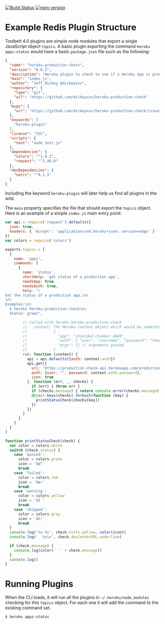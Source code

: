 [![Build Status](https://travis-ci.org/dickeyxxx/heroku-rediscloud-plugin-example.svg?branch=master)](https://travis-ci.org/dickeyxxx/heroku-rediscloud-plugin-example)
[![npm version](https://badge.fury.io/js/heroku-rediscloud-plugin-example.svg)](http://badge.fury.io/js/heroku-rediscloud-plugin-example)

Example Redis Plugin Structure
==============================

Toolbelt 4.0 plugins are simple node modules that export a single JavaScript object `topics`. A basic plugin exporting the command `heroku apps:status` would have a basic `package.json` file such as the following:

```json
{
  "name": "heroku-production-check",
  "version": "0.0.2",
  "description": "Heroku plugin to check to see if a Heroku app is production ready",
  "main": "index.js",
  "author": "Jeff Dickey @dickeyxxx",
  "repository": {
    "type": "git",
    "url": "https://github.com/dickeyxxx/heroku-production-check"
  },
  "bugs": {
    "url": "https://github.com/dickeyxxx/heroku-production-check/issues"
  },
  "keywords": [
    "heroku-plugin"
  ],
  "license": "ISC",
  "scripts": {
    "test": "node test.js"
  },
  "dependencies": {
    "colors": "^1.0.3",
    "request": "^2.48.0"
  },
  "devDependencies": {
    "netrc": "^0.1.3"
  }
}
```

Including the keyword `heroku-plugin` will later help us find all plugins in the wild.

The `main` property specifies the file that should export the `topics` object. Here is an example of a simple `index.js` main entry point:

```javascript
var api = require('request').defaults({
  json: true,
  headers: { 'Accept': 'application/vnd.heroku+json; version=edge' }
})
var colors = require('colors')

exports.topics = [
  {
    name: 'apps',
    commands: [
      {
        name: 'status',
        shortHelp: 'get status of a production app',
        needsApp: true,
        needsAuth: true,
        help: "\
Get the status of a production app.\n\
\n\
Examples:\n\
  $ heroku heroku-production-check\n\
  Status: green",

        // Called with heroku heroku-production-check
        //   context: The Heroku context object which would be something like this:
        //            {
        //              "app": "shielded-chamber-4849",
        //              "auth": { "user": "username", "password": "theapitoken"},
        //              "args": {} // arguments passed
        //            }
        run: function (context) {
          api = api.defaults({auth: context.auth})
          api.get({
            uri: 'https://production-check-api.herokuapp.com/production-checks/'+context.app,
            auth: {user: "", password: context.auth.password},
            json: true
          }, function (err, _, checks) {
            if (err) { throw err }
            if (checks.message) { return console.error(checks.message) }
            Object.keys(checks).forEach(function (key) {
              printStatusCheck(checks[key])
            })
          })
        }
      }
    ]
  }
]

function printStatusCheck(check) {
  var color = colors.white
  switch (check.status) {
    case 'passed':
      color = colors.green
      icon = 'âœ“'
      break
    case 'failed':
      color = colors.red
      icon = 'âœ—'
      break
    case 'warning':
      color = colors.yellow
      icon = 'âš '
      break
    case 'skipped':
      color = colors.gray
      icon = 'â€¦'
      break
  }
  console.log('%s %s', check.title.yellow, color(icon))
  console.log('  %s\n', check.devCenterURL.underline)

  if (check.message) {
    console.log(color('  ' + check.message))
  }
  console.log()
}
```

Running Plugins
===============

When the CLI loads, it will run all the plugins in `~/.heroku/node_modules` checking for this `topics` object. For each one it will add the command to the existing command set.

    $ heroku apps:status
